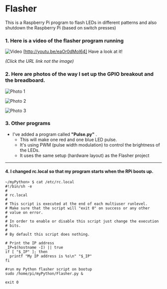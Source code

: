 Flasher
=======

This is a Raspberry Pi program to flash LEDs in different patterns and also shutdown the Raspberry Pi (based on switch presses)

### 1. Here is a video of the flasher program running 
![Video](https://i1.ytimg.com/vi/eaOr0dMoI64/mqdefault.jpg) [http://youtu.be/eaOr0dMoI64]   Have a look at it! 

*(Click the URL link not the image)*


### 2. Here are photos of the way I set up the GPIO breakout and the breadboard.


![Photo 1](https://raw.githubusercontent.com/salamander2/Flasher/master/flasher1.jpg)

![Photo 2](https://raw.githubusercontent.com/salamander2/Flasher/master/flasher2.jpg)

![Photo 3](https://raw.githubusercontent.com/salamander2/Flasher/master/flasher3.jpg)

### 3.  Other programs

* I've added a program called **"Pulse.py"** .  
  * This will make one red and one blue LED pulse. 
  * It's using PWM (pulse width modulation) to control the brightness of the LEDs.  
  * It uses the same setup (hardware layout) as the Flasher project

------


#### 4. I changed rc.local so that my program starts when the RPi boots up.

```
~/myPython> $ cat /etc/rc.local
#!/bin/sh -e
#
# rc.local
#
# This script is executed at the end of each multiuser runlevel.
# Make sure that the script will "exit 0" on success or any other
# value on error.
#
# In order to enable or disable this script just change the execution
# bits.
#
# By default this script does nothing.

# Print the IP address
_IP=$(hostname -I) || true
if [ "$_IP" ]; then
  printf "My IP address is %s\n" "$_IP"
fi

#run my Python flasher script on bootup
sudo /home/pi/myPython/Flasher.py &

exit 0
```
